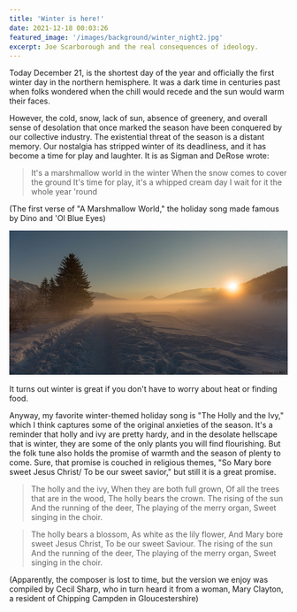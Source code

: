 ```yaml
---
title: 'Winter is here!'
date: 2021-12-18 00:03:26
featured_image: '/images/background/winter_night2.jpg'
excerpt: Joe Scarborough and the real consequences of ideology.
---
```


Today December 21, is the shortest day of the year and officially the first winter day in the northern hemisphere. It was a dark time in centuries past when folks wondered when the chill would recede and the sun would warm their faces.

However, the cold, snow, lack of sun, absence of greenery, and overall sense of desolation that once marked the season have been conquered by our collective industry. The existential threat of the season is a distant memory. Our nostalgia has stripped winter of its deadliness, and it has become a time for play and laughter. It is as Sigman and DeRose wrote:

> It's a marshmallow world in the winter
When the snow comes to cover the ground
It's time for play, it's a whipped cream day
I wait for it the whole year 'round

(The first verse of "A Marshmallow World," the holiday song made famous by Dino and 'Ol Blue Eyes)

![](/images/blog_images/2021-12-21-snowy_day.jpg)

It turns out winter is great if you don't have to worry about heat or finding food. 

Anyway, my favorite winter-themed holiday song is "The Holly and the Ivy," which I think captures some of the original anxieties of the season. It's a reminder that holly and ivy are pretty hardy, and in the desolate hellscape that is winter, they are some of the only plants you will find flourishing. But the folk tune also holds the promise of warmth and the season of plenty to come. Sure, that promise is couched in religious themes, "So  Mary bore sweet Jesus Christ/ To be our sweet savior," but still it is a great promise.

> The holly and the ivy,
When they are both full grown,
Of all the trees that are in the wood,
The holly bears the crown.
The rising of the sun
And the running of the deer,
The playing of the merry organ,
Sweet singing in the choir.

> The holly bears a blossom,
As white as the lily flower,
And Mary bore sweet Jesus Christ,
To be our sweet Saviour.
The rising of the sun
And the running of the deer,
The playing of the merry organ,
Sweet singing in the choir.

(Apparently, the composer is lost to time, but the version we enjoy was compiled by Cecil Sharp, who in turn heard it from a woman, Mary Clayton, a resident of Chipping Campden in  Gloucestershire)
